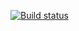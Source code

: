[![Build status](https://ci.appveyor.com/api/projects/status/bg199i3w7ysjgfvj?svg=true)](https://ci.appveyor.com/project/Daria-chizh/arraybuffer)
